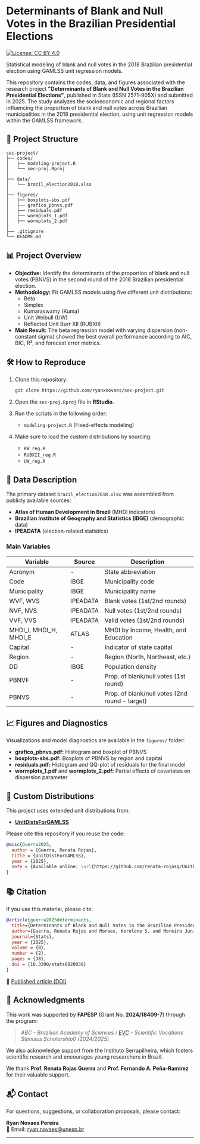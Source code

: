 # Determinants of Blank and Null Votes in the Brazilian Presidential Elections

[![License: CC BY 4.0](https://img.shields.io/badge/License-CC%20BY%204.0-lightgrey.svg)](https://creativecommons.org/licenses/by/4.0/)

Statistical modeling of blank and null votes in the 2018 Brazilian presidential election using GAMLSS unit regression models.

This repository contains the codes, data, and figures associated with the research project **"Determinants of Blank and Null Votes in the Brazilian Presidential Elections"**, published in Stats (ISSN 2571-905X) and submitted in 2025. The study analyzes the socioeconomic and regional factors influencing the proportion of blank and null votes across Brazilian municipalities in the 2018 presidential election, using unit regression models within the GAMLSS framework.

## 📂 Project Structure

```
sec-project/
├── codes/
│   ├── modeling-project.R
│   └── sec-proj.Rproj
│
├── data/
│   └── brazil_election2018.xlsx
│
├── figures/
│   ├── boxplots-sbs.pdf
│   ├── grafico_pbnvs.pdf
│   ├── residuals.pdf
│   ├── wormplots_1.pdf
│   ├── wormplots_2.pdf
│
├── .gitignore
└── README.md
```

## 📊 Project Overview

- **Objective:** Identify the determinants of the proportion of blank and null votes (PBNVS) in the second round of the 2018 Brazilian presidential election.
- **Methodology:** Fit GAMLSS models using five different unit distributions:
  - Beta
  - Simplex
  - Kumaraswamy (Kuma)
  - Unit Weibull (UW)
  - Reflected Unit Burr XII (RUBXII)
- **Main Result:** The beta regression model with varying dispersion (non-constant sigma) showed the best overall performance according to AIC, BIC, R², and forecast error metrics.

## 🛠️ How to Reproduce

1. Clone this repository:
   ```bash
   git clone https://github.com/ryanxnovaes/sec-project.git
   ```

2. Open the `sec-proj.Rproj` file in **RStudio**.

3. Run the scripts in the following order:
   - `modeling-project.R` (Fixed-effects modeling)

4. Make sure to load the custom distributions by sourcing:
   - `KW_reg.R`
   - `RUBXII_reg.R`
   - `UW_reg.R`

## 📄 Data Description

The primary dataset `brazil_election2018.xlsx` was assembled from publicly available sources:
- **Atlas of Human Development in Brazil** (MHDI indicators)
- **Brazilian Institute of Geography and Statistics (IBGE)** (demographic data)
- **IPEADATA** (election-related statistics)

### Main Variables

| Variable                  | Source   | Description                                    |
| ------------------------- | -------- | ---------------------------------------------- |
| Acronym                   | -        | State abbreviation                             |
| Code                      | IBGE     | Municipality code                              |
| Municipality              | IBGE     | Municipality name                              |
| WVF, WVS                  | IPEADATA | Blank votes (1st/2nd rounds)                   |
| NVF, NVS                  | IPEADATA | Null votes (1st/2nd rounds)                    |
| VVF, VVS                  | IPEADATA | Valid votes (1st/2nd rounds)                   |
| MHDI\_I, MHDI\_H, MHDI\_E | ATLAS    | MHDI by Income, Health, and Education          |
| Capital                   | -        | Indicator of state capital                     |
| Region                    | -        | Region (North, Northeast, etc.)                |
| DD                        | IBGE     | Population density                             |
| PBNVF                     | -        | Prop. of blank/null votes (1st round)          |
| PBNVS                     | -        | Prop. of blank/null votes (2nd round - target) |

## 📈 Figures and Diagnostics

Visualizations and model diagnostics are available in the `figures/` folder:
- **grafico_pbnvs.pdf:** Histogram and boxplot of PBNVS
- **boxplots-sbs.pdf:** Boxplots of PBNVS by region and capital
- **residuals.pdf:** Histogram and QQ-plot of residuals for the final model
- **wormplots_1.pdf** and **wormplots_2.pdf:** Partial effects of covariates on dispersion parameter

## 🔧 Custom Distributions

This project uses extended unit distributions from:

* **[UnitDistsForGAMLSS](https://github.com/renata-rojasg/UnitDistForGAMLSS)**

Please cite this repository if you reuse the code:

```bibtex
@misc{Guerra2025,
  author = {Guerra, Renata Rojas},
  title = {UnitDistForGAMLSS},
  year = {2025},
  note = {Available online: \url{https://github.com/renata-rojasg/UnitDistForGAMLSS}, DOI: \href{https://doi.org/10.6084/m9.figshare.25328575.v2}{10.6084/m9.figshare.25328575.v2}}
}
```
## 📚 Citation

If you use this material, please cite:

```bibtex
@article{guerra2025determinants,
  title={Determinants of Blank and Null Votes in the Brazilian Presidential Elections},
  author={Guerra, Renata Rojas and Moraes, Kerolene S. and Moreira Junior, Fernando J. and Pe\~na-Ram\'irez, Fernando A. and Pereira, Ryan Novaes},
  journal={Stats},
  year = {2025},
  volume = {8},
  number = {2},
  pages = {38},
  doi = {10.3390/stats8020038}
}
```

📄 [Published article (DOI)](https://doi.org/10.3390/stats8020038)
## 🙏 Acknowledgments

This work was supported by **FAPESP** (Grant No. **2024/18409-7**) through the program:

> *ABC - Brazilian Academy of Sciences / [EVC](https://fapesp.br/vocacoes2024) - Scientific Vocations Stimulus Scholarship0 (2024/2025)*

We also acknowledge support from the Instituto Serrapilheira, which fosters scientific research and encourages young researchers in Brazil.

We thank **Prof. Renata Rojas Guerra** and **Prof. Fernando A. Peña-Ramírez** for their valuable support.

## 📬 Contact

For questions, suggestions, or collaboration proposals, please contact:

**Ryan Novaes Pereira**  
📧 Email: [ryan.novaes@unesp.br](mailto:ryan.novaes@unesp.br)

---